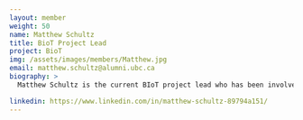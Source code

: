 ```yaml
---
layout: member
weight: 50
name: Matthew Schultz
title: BioT Project Lead
project: BioT
img: /assets/images/members/Matthew.jpg
email: matthew.schultz@alumni.ubc.ca	
biography: > 
  Matthew Schultz is the current BIoT project lead who has been involved in merging the predominately chemical and biological engineering team with the food nutrition health faculty to better understand the fermentation process.  This merger has created a dedicated space to brew along with many student connections with professors who are interested in the fermentation process.  Matthew is currently in his final year of chemical engineering and can't wait to start working in industry in the spring.

linkedin: https://www.linkedin.com/in/matthew-schultz-89794a151/
---
```

